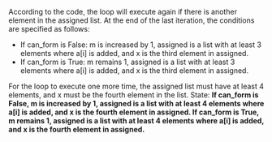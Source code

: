 According to the code, the loop will execute again if there is another element in the assigned list. At the end of the last iteration, the conditions are specified as follows:
- If can_form is False: m is increased by 1, assigned is a list with at least 3 elements where a[i] is added, and x is the third element in assigned.
- If can_form is True: m remains 1, assigned is a list with at least 3 elements where a[i] is added, and x is the third element in assigned.

For the loop to execute one more time, the assigned list must have at least 4 elements, and x must be the fourth element in the list.
State: **If can_form is False, m is increased by 1, assigned is a list with at least 4 elements where a[i] is added, and x is the fourth element in assigned. If can_form is True, m remains 1, assigned is a list with at least 4 elements where a[i] is added, and x is the fourth element in assigned.**